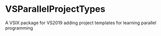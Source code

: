 # VSParallelProjectTypes
A VSIX package for VS2019 adding project templates for learning parallel programming 

